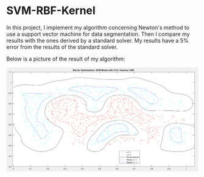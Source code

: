# SVM-RBF-Kernel
In this project, I implement my algorithm concerning Newton's method to use a support vector machine for data segmentation. Then I compare my results with the ones derived by a standard solver. My results have a 5% error from the results of the standard solver.

Below is a picture of the result of my algorithm:

![Results](https://github.com/aminh7325/SVM-RBF-Kernel/blob/main/Files/Results.png)
